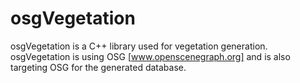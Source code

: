 # osgVegetation
osgVegetation is a C++ library used for vegetation generation. 
osgVegetation is using OSG [www.openscenegraph.org] and is also 
targeting OSG for the generated database.      

